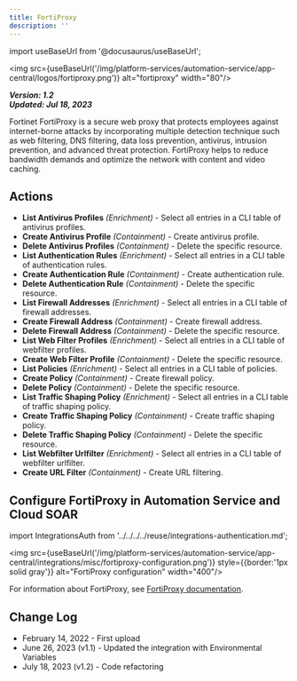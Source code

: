 ```yaml
---
title: FortiProxy
description: ''
---
```

import useBaseUrl from '@docusaurus/useBaseUrl';

<img src={useBaseUrl('/img/platform-services/automation-service/app-central/logos/fortiproxy.png')} alt="fortiproxy" width="80"/>

***Version: 1.2  
Updated: Jul 18, 2023***

Fortinet FortiProxy is a secure web proxy that protects employees against internet-borne attacks by incorporating multiple detection technique such as web filtering, DNS filtering, data loss prevention, antivirus, intrusion prevention, and advanced threat protection. FortiProxy helps to reduce bandwidth demands and optimize the network with content and video caching.

## Actions

* **List Antivirus Profiles** *(Enrichment)* - Select all entries in a CLI table of antivirus profiles.
* **Create Antivirus Profile** *(Containment)* - Create antivirus profile.
* **Delete Antivirus Profiles** *(Containment)* - Delete the specific resource.
* **List Authentication Rules** *(Enrichment)* - Select all entries in a CLI table of authentication rules.
* **Create Authentication Rule** *(Containment)* - Create authentication rule.
* **Delete Authentication Rule** *(Containment)* - Delete the specific resource.
* **List Firewall Addresses** *(Enrichment)* - Select all entries in a CLI table of firewall addresses.
* **Create Firewall Address** *(Containment)* - Create firewall address.
* **Delete Firewall Address** *(Containment)* - Delete the specific resource.
* **List Web Filter Profiles** *(Enrichment)* - Select all entries in a CLI table of webfilter profiles.
* **Create Web Filter Profile** *(Containment)* - Delete the specific resource.
* **List Policies** *(Enrichment)* - Select all entries in a CLI table of policies.
* **Create Policy** *(Containment)* - Create firewall policy.
* **Delete Policy** *(Containment)* - Delete the specific resource.
* **List Traffic Shaping Policy** *(Enrichment)* - Select all entries in a CLI table of traffic shaping policy.
* **Create Traffic Shaping Policy** *(Containment)* - Create traffic shaping policy.
* **Delete Traffic Shaping Policy** *(Containment)* - Delete the specific resource.
* **List Webfilter Urlfilter** *(Enrichment)* - Select all entries in a CLI table of webfilter urlfilter.
* **Create URL Filter** *(Containment)* - Create URL filtering.

## Configure FortiProxy in Automation Service and Cloud SOAR

import IntegrationsAuth from '../../../../reuse/integrations-authentication.md';

<IntegrationsAuth/>

<img src={useBaseUrl('/img/platform-services/automation-service/app-central/integrations/misc/fortiproxy-configuration.png')} style={{border:'1px solid gray'}} alt="FortiProxy configuration" width="400"/>

For information about FortiProxy, see [FortiProxy documentation](https://docs.fortinet.com/product/fortiproxy/7.4).

## Change Log

* February 14, 2022 - First upload
* June 26, 2023 (v1.1) - Updated the integration with Environmental Variables
* July 18, 2023 (v1.2) - Code refactoring
